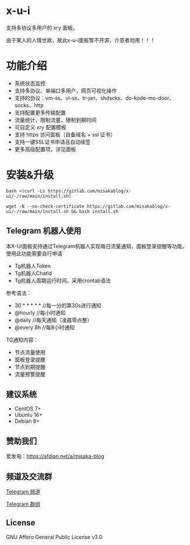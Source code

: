 # x-u-i

支持多协议多用户的 xry 面板。

由于某人的人情世故，故此x-u-i面板暂不开源，介意者勿用！！！

# 功能介绍

- 系统状态监控
- 支持多协议、单端口多用户，网页可视化操作
- 支持的协议：vm-ss、vl-ss、tr-jan、shdscks、do-kode-mo-door、socks、http
- 支持配置更多传输配置
- 流量统计，限制流量，限制到期时间
- 可自定义 xry 配置模板
- 支持 https 访问面板（自备域名 + ssl 证书）
- 支持一键SSL证书申请且自动续签
- 更多高级配置项，详见面板

# 安装&升级

```shell
bash <(curl -Ls https://gitlab.com/misakablog/x-ui/-/raw/main/install.sh)
```

```shell
wget -N --no-check-certificate https://gitlab.com/misakablog/x-ui/-/raw/main/install.sh && bash install.sh
```

## Telegram 机器人使用

本X-UI面板支持通过Telegram机器人实现每日流量通知，面板登录提醒等功能。使用此功能需要自行申请

- Tg机器人Token
- Tg机器人ChatId
- Tg机器人周期运行时间，采用crontab语法  

参考语法：
- 30 * * * * * //每一分的第30s进行通知
- @hourly      //每小时通知
- @daily       //每天通知（凌晨零点整）
- @every 8h    //每8小时通知  

TG通知内容：
- 节点流量使用
- 面板登录提醒
- 节点到期提醒
- 流量预警提醒 

## 建议系统

- CentOS 7+
- Ubuntu 16+
- Debian 8+

## 赞助我们

爱发电：https://afdian.net/a/misaka-blog

## 频道及交流群

[Telegram 频道](https://t.me/misakablogchannel)

[Telegram 群组](https://t.me/+CLhpemKhaC8wZGIx)

## License
GNU Affero General Public License v3.0
